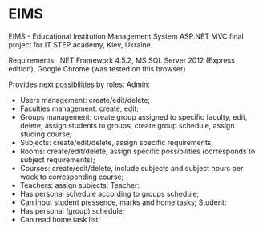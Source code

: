 # EIMS
EIMS - Educational Institution Management System
ASP.NET MVC final project for IT STEP academy, Kiev, Ukraine.

Requirements: .NET Framework 4.5.2, MS SQL Server 2012 (Express edition), Google Chrome (was tested on this browser)

Provides next possibilities by roles:
Admin:
 - Users management: create/edit/delete;
 - Faculties management: create, edit;
 - Groups management: create group assigned to specific faculty, edit, delete, assign students to groups, create group schedule, assign studing course;
 - Subjects: create/edit/delete, assign specific requirements;
 - Rooms: create/edit/delete, assign specific possibilities (corresponds to subject requirements);
 - Courses: create/edit/delete, include subjects and subject hours per week to corresponding course;
 - Teachers: assign subjects;
Teacher:
 - Has personal schedule according to groups schedule;
 - Can input student pressence, marks and home tasks;
Student:
 - Has personal (group) schedule;
 - Can read home task list;
